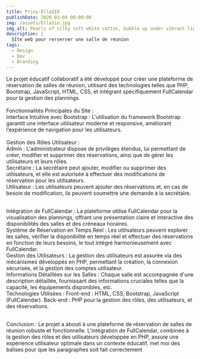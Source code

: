 ```yaml
---
title: Prixy-EllaSIO
publishDate: 2020-03-04 00:00:00
img: /assets/EllaSio.jpg
img_alt: Pearls of silky soft white cotton, bubble up under vibrant lighting
description: |
  SIte web pour rerserver une salle de réunion
tags:
  - Design
  - Dev
  - Branding
---
```


<!DOCTYPE html>
<html lang="fr">

<head>
    <meta charset="UTF-8">
    <meta name="viewport" content="width=device-width, initial-scale=1.0">
    <title>Plateforme de Réservation de Salles de Réunion</title>
    <!-- Ajouter les liens vers les fichiers CSS et JavaScript nécessaires ici -->
</head>

Le projet éducatif collaboratif a été développé pour créer une plateforme de réservation de salles de réunion, utilisant des technologies telles que PHP, Bootstrap, JavaScript, HTML, CSS, et intégrant spécifiquement FullCalendar pour la gestion des plannings.<br/><br/>
Fonctionnalités Principales du Site :<br/>
Interface Intuitive avec Bootstrap : L'utilisation du framework Bootstrap garantit une interface utilisateur moderne et responsive, améliorant l'expérience de navigation pour les utilisateurs.<br/>
<br/>Gestion des Rôles Utilisateur :
<br/>Admin : L'administrateur dispose de privilèges étendus, lui permettant de créer, modifier et supprimer des réservations, ainsi que de gérer les utilisateurs et leurs rôles.
<br/> Secrétaire : La secrétaire peut ajouter, modifier ou supprimer des utilisateurs, et elle est autorisée à effectuer des modifications de réservation pour les utilisateurs.
<br/> Utilisateur : Les utilisateurs peuvent ajouter des réservations et, en cas de besoin de modification, ils peuvent soumettre une demande à la secrétaire.

<br/> Intégration de FullCalendar : La plateforme utilise FullCalendar pour la visualisation des plannings, offrant une présentation claire et interactive des disponibilités des salles et des créneaux horaires.
<br/> Système de Réservation en Temps Réel : Les utilisateurs peuvent explorer les salles, vérifier la disponibilité en temps réel et effectuer des réservations en fonction de leurs besoins, le tout intégré harmonieusement avec FullCalendar.
<br/> Gestion des Utilisateurs : La gestion des utilisateurs est assurée via des mécanismes développés en PHP, permettant la création, la connexion sécurisée, et la gestion des comptes utilisateur.
<br/> Informations Détaillées sur les Salles : Chaque salle est accompagnée d'une description détaillée, fournissant des informations cruciales telles que la capacité, les équipements disponibles, etc.
<br/> Technologies Utilisées : Front-end : HTML, CSS, Bootstrap, JavaScript (FullCalendar). Back-end : PHP pour la gestion des rôles, des utilisateurs, et des réservations.

<br/> Conclusion : Le projet a abouti à une plateforme de réservation de salles de réunion robuste et fonctionnelle. L'intégration de FullCalendar, combinée à la gestion des rôles et des utilisateurs développée en PHP, assure une expérience utilisateur optimale dans un contexte éducatif. met moi des balises pour que les paragraphes soit fait correctement
